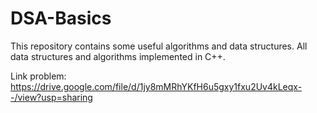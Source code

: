 # DSA-Basics
This repository contains some useful algorithms and data structures.
All data structures and algorithms implemented in C++.

Link problem: https://drive.google.com/file/d/1jy8mMRhYKfH6u5gxy1fxu2Uv4kLeqx--/view?usp=sharing
